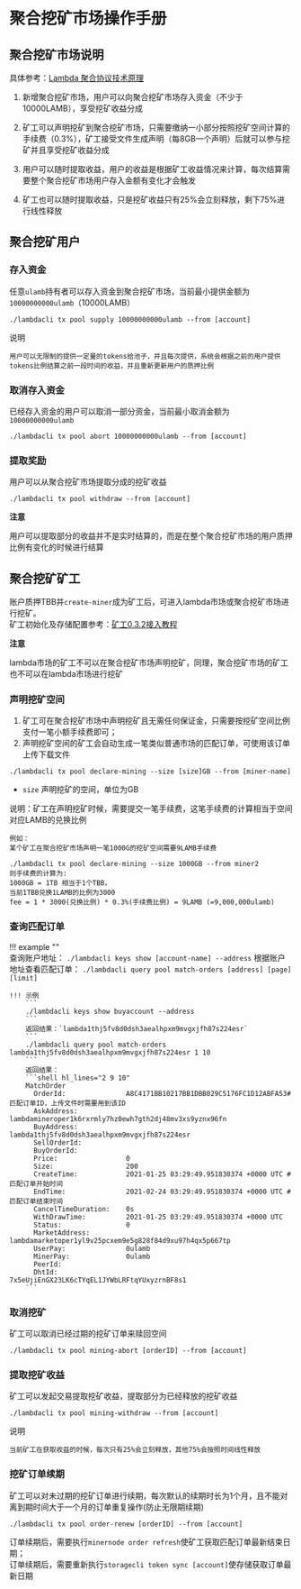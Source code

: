 # 聚合挖矿市场操作手册

## 聚合挖矿市场说明
具体参考：[Lambda 聚合协议技术原理](Poly-Mining-Protocol.md)  

1. 新增聚合挖矿市场，用户可以向聚合挖矿市场存入资金（不少于10000LAMB），享受挖矿收益分成

3. 矿工可以声明挖矿到聚合挖矿市场，只需要缴纳一小部分按照挖矿空间计算的手续费（0.3%），矿工接受文件生成声明（每8GB一个声明）后就可以参与挖矿并且享受挖矿收益分成

4. 用户可以随时提取收益，用户的收益是根据矿工收益情况来计算，每次结算需要整个聚合挖矿市场用户存入金额有变化才会触发

5. 矿工也可以随时提取收益，只是挖矿收益只有25%会立刻释放，剩下75%进行线性释放


## 聚合挖矿用户
### 存入资金

任意`ulamb`持有者可以存入资金到聚合挖矿市场，当前最小提供金额为`10000000000ulamb`（10000LAMB）

```
./lambdacli tx pool supply 10000000000ulamb --from [account]
```

说明
```
用户可以无限制的提供一定量的tokens给池子，并且每次提供，系统会根据之前的用户提供tokens比例结算之前一段时间的收益，并且重新更新用户的质押比例
```

### 取消存入资金

已经存入资金的用户可以取消一部分资金，当前最小取消金额为`10000000000ulamb`

```
./lambdacli tx pool abort 10000000000ulamb --from [account]
```

### 提取奖励

用户可以从聚合挖矿市场提取分成的挖矿收益

```
./lambdacli tx pool withdraw --from [account]
```

**注意**

用户可以提取部分的收益并不是实时结算的，而是在整个聚合挖矿市场的用户质押比例有变化的时候进行结算

## 聚合挖矿矿工
账户质押TBB并`create-miner`成为矿工后，可进入lambda市场或聚合挖矿市场进行挖矿。  
矿工初始化及存储配置参考：[矿工0.3.2接入教程](Testnet-Miner-Guide.md)

**注意**

lambda市场的矿工不可以在聚合挖矿市场声明挖矿，同理，聚合挖矿市场的矿工也不可以在lambda市场进行挖矿

### 声明挖矿空间

1. 矿工可在聚合挖矿市场中声明挖矿且无需任何保证金，只需要按挖矿空间比例支付一笔小额手续费即可；
2. 声明挖矿空间的矿工会自动生成一笔类似普通市场的匹配订单，可使用该订单上传下载文件

```
./lambdacli tx pool declare-mining --size [size]GB --from [miner-name]
```

- `size` 声明挖矿的空间，单位为GB

说明：矿工在声明挖矿时候，需要提交一笔手续费，这笔手续费的计算相当于空间对应LAMB的兑换比例
```
例如：
某个矿工在聚合挖矿市场声明一笔1000G的挖矿空间需要9LAMB手续费

./lambdacli tx pool declare-mining --size 1000GB --from miner2
则手续费的计算为:
1000GB = 1TB 相当于1个TBB，
当前1TBB兑换1LAMB的比例为3000
fee = 1 * 3000(兑换比例) * 0.3%(手续费比例) = 9LAMB (=9,000,000ulamb)
```

### 查询匹配订单

!!! example ""  
    查询账户地址：
    ```
    ./lambdacli keys show [account-name] --address
    ```
    根据账户地址查看匹配订单：
    ```
    ./lambdacli query pool match-orders [address] [page] [limit]
    ```
        
    !!! 示例    
        ```
        ./lambdacli keys show buyaccount --address
        ```
        返回结果：`lambda1thj5fv8d0dsh3aealhpxm9mvgxjfh87s224esr`
        ```
        ./lambdacli query pool match-orders lambda1thj5fv8d0dsh3aealhpxm9mvgxjfh87s224esr 1 10
        ```
        返回结果：
        ```shell hl_lines="2 9 10"
        MatchOrder
          OrderId:               A8C4171BB10217BB1DBB029C5176FC1D12ABFA53#匹配订单ID，上传文件时需要用到该ID
          AskAddress:            lambdamineroper1k6rxrmly7hz0ewh7gth2dj48mv3xs9yznx96fn
          BuyAddress:            lambda1thj5fv8d0dsh3aealhpxm9mvgxjfh87s224esr
          SellOrderId:
          BuyOrderId:
          Price:                 0
          Size:                  200
          CreateTime:            2021-01-25 03:29:49.951830374 +0000 UTC #匹配订单开始时间
          EndTime:               2021-02-24 03:29:49.951830374 +0000 UTC #匹配订单结束时间
          CancelTimeDuration:    0s
          WithDrawTime:          2021-01-25 03:29:49.951830374 +0000 UTC
          Status:                0
          MarketAddress:         lambdamarketoper1yl9v25pcxem9e5g828f84d9xu97h4qx5p667tp
          UserPay:               0ulamb
          MinerPay:              0ulamb
          PeerId:
          DhtId:                 7x5eUjiEnGX23LK6cTYqEL1JYWbLRFtqYUxyzrnBF8s1
        ```

### 取消挖矿

矿工可以取消已经过期的挖矿订单来赎回空间

```
./lambdacli tx pool mining-abort [orderID] --from [account]
```

### 提取挖矿收益

矿工可以发起交易提取挖矿收益，提取部分为已经释放的挖矿收益

```
./lambdacli tx pool mining-withdraw --from [account]
```

说明
```
当前矿工在获取收益的时候，每次只有25%会立刻释放，其他75%会按照时间线性释放
```

### 挖矿订单续期

矿工可以对未过期的挖矿订单进行续期，每次默认的续期时长为1个月，且不能对离到期时间大于一个月的订单重复操作(防止无限期续期)

```
./lambdacli tx pool order-renew [orderID] --from [account]
```
订单续期后，需要执行`minernode order refresh`使矿工获取匹配订单最新结束日期；  
订单续期后，需要重新执行`storagecli token sync [account]`使存储获取订单最新日期 








